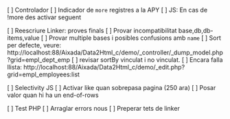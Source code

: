 [ ] Controlador
    [ ] Indicador de `more` registres a la APY
    [ ] JS: En cas de !more des activar seguent

[ ] Reescriure Linker: proves finals
    [ ] Provar incompatibilitat base,db,db-items,value
    [ ] Provar multiple bases i posibles confusions amb `name`
    [ ] Sort per defecte, veure:
            http://localhost:88/Aixada/Data2Html_c/demo/_controller/_dump_model.php?grid=empl_dept_emp
    [ ] revisar sortBy vinculat i no vinculat.
    [ ] Encara falla llista: http://localhost:88/Aixada/Data2Html_c/demo/_edit.php?grid=empl_employees:list
    
[ ] Selectivity JS
    [ ] Activar like quan sobrepasa pagina (250 ara)
    [ ] Posar valor quan hi ha un end-of-rows
    
[ ] Test PHP
    [ ] Arraglar errors nous
    [ ] Preperar tets de linker
